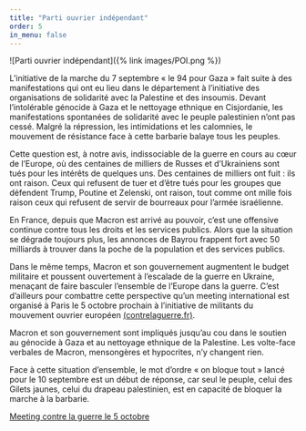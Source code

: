 ```yaml
---
title: "Parti ouvrier indépendant"
order: 5
in_menu: false
---
```

![Parti ouvrier indépendant]({% link images/POI.png %})

L’initiative de la marche du 7 septembre « le 94 pour Gaza » fait suite à des manifestations qui ont eu lieu dans le département à l’initiative des organisations de solidarité avec la Palestine et des insoumis. Devant l’intolérable génocide à Gaza et le nettoyage ethnique en Cisjordanie, les manifestations spontanées de solidarité avec le peuple palestinien n’ont pas cessé. Malgré la répression, les intimidations et les calomnies, le mouvement de résistance face à cette barbarie balaye tous les peuples.

Cette question est, à notre avis, indissociable de la guerre en cours au cœur de l’Europe, où des centaines de milliers de Russes et d’Ukrainiens sont tués pour les intérêts de quelques uns. Des centaines de milliers ont fuit : ils ont raison. Ceux qui refusent de tuer et d’être tués pour les groupes que défendent Trump, Poutine et Zelenski, ont raison, tout comme ont mille fois raison ceux qui refusent de servir de bourreaux pour l’armée israélienne.

En France, depuis que Macron est arrivé au pouvoir, c’est une offensive continue contre tous les droits et les services publics. Alors que la situation se dégrade toujours plus, les annonces de Bayrou frappent fort avec 50 milliards à trouver dans la poche de la population et des services publics.

Dans le même temps, Macron et son gouvernement augmentent le budget militaire et poussent ouvertement à l’escalade de la guerre en Ukraine, menaçant de faire basculer l’ensemble de l’Europe dans la guerre. C’est d’ailleurs pour combattre cette perspective qu’un meeting international est organisé à Paris le 5 octobre prochain à l’initiative de militants du mouvement ouvrier européen [(contrelaguerre.fr)](https://contrelaguerre.fr).

Macron et son gouvernement sont impliqués jusqu’au cou dans le soutien au génocide à Gaza et au nettoyage ethnique de la Palestine. Les volte-face verbales de Macron, mensongères et hypocrites, n’y changent rien.

Face à cette situation d’ensemble, le mot d’ordre « on bloque tout » lancé pour le 10 septembre est un début de réponse, car seul le peuple, celui des Gilets jaunes, celui du drapeau palestinien, est en capacité de bloquer la marche à la barbarie.

[Meeting contre la guerre le 5 octobre](https://github.com/user-attachments/files/21886547/meeting_5_oct.pdf)
